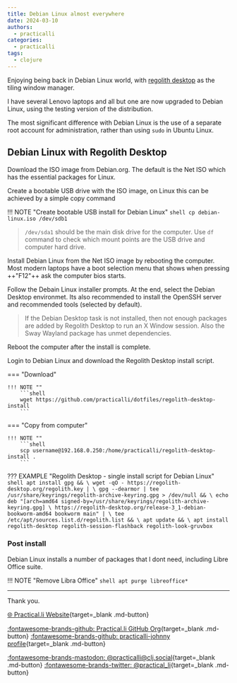 ```yaml
---
title: Debian Linux almost everywhere
date: 2024-03-10
authors:
  - practicalli
categories:
  - practicalli
tags:
  - clojure
---
```


Enjoying being back in Debian Linux world, with [regolith desktop](https://regolith-desktop.com/) as the tiling window manager.

I have several Lenovo laptops and all but one are now upgraded to Debian Linux, using the testing version of the distribution.

The most significant difference with Debian Linux is the use of a separate root account for administration, rather than using `sudo` in Ubuntu Linux.


<!-- more -->


## Debian Linux with Regolith Desktop

Download the ISO image from Debian.org.  The default is the Net ISO which has the essential packages for Linux.

Create a bootable USB drive with the ISO image, on Linux this can be achieved by a simple copy command

!!! NOTE "Create bootable USB install for Debian Linux"
    ```shell
    cp debian-linux.iso /dev/sdb1
    ```

> `/dev/sda1` should be the main disk drive for the computer.  Use `df` command to check which mount points are the USB drive and computer hard drive.

Install Debian Linux from the Net ISO image by rebooting the computer.  Most modern laptops have a boot selection menu that shows when pressing ++"F12"++ ask the computer bios starts.

Follow the Debain Linux installer prompts.  At the end, select the Debian Desktop environmet.  Its also recommended to install the OpenSSH server and recommended tools (selected by default).

> If the Debian Desktop task is not installed, then not enough packages are added by Regolith Desktop to run an X Window session. Also the Sway Wayland package has unmet dependencies.

Reboot the computer after the install is complete.

Login to Debian Linux and download the Regolith Desktop install script.

=== "Download"

    !!! NOTE ""
        ```shell
        wget https://github.com/practicalli/dotfiles/regolith-desktop-install
        ```

=== "Copy from computer"

    !!! NOTE ""
        ```shell
        scp username@192.168.0.250:/home/practicalli/regolith-desktop-install .
        ```


??? EXAMPLE "Regolith Desktop - single install script for Debian Linux"
    ```shell
    apt install gpg && \
    wget -qO - https://regolith-desktop.org/regolith.key | \
    gpg --dearmor | tee /usr/share/keyrings/regolith-archive-keyring.gpg > /dev/null && \
    echo deb "[arch=amd64 signed-by=/usr/share/keyrings/regolith-archive-keyring.gpg] \
    https://regolith-desktop.org/release-3_1-debian-bookworm-amd64 bookworm main" | \
    tee /etc/apt/sources.list.d/regolith.list && \
    apt update && \
    apt install regolith-desktop regolith-session-flashback regolith-look-gruvbox
    ```

### Post install

Debian Linux installs a number of packages that I dont need, including Libre Office suite.

!!! NOTE "Remove Libra Office"
    ```shell
    apt purge libreoffice*
    ```

---
Thank you.

[:globe_with_meridians: Practical.li Website](https://practical.li){target=_blank .md-button}

[:fontawesome-brands-github: Practical.li GitHub Org](https://github.com/practicalli){target=_blank .md-button}
[:fontawesome-brands-github: practicalli-johnny profile](https://github.com/practicalli-johnny){target=_blank .md-button}

[:fontawesome-brands-mastodon: @practicalli@clj.social](https://clj.social/@practicalli){target=_blank .md-button}
[:fontawesome-brands-twitter: @practical_li](https://twitter.com/practcial_li){target=_blank .md-button}
